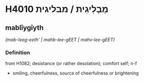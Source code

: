 # H4010 מַבְלִיגִית / מבליגית

## mablîygîyth

_(mab-leeg-eeth' | mahb-lee-ɡEET | mahv-lee-ɡEET)_

### Definition

from H1082; desistance (or rather desolation); comfort self; n-f

- smiling, cheerfulness, source of cheerfulness or brightening

